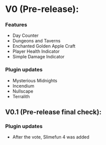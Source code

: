 # V0 (Pre-release):
### Features
- Day Counter
- Dungeons and Taverns
- Enchanted Golden Apple Craft
- Player Health Indicator
- Simple Damage Indicator
### Plugin updates
- Mysterious Midnights
- Incendium
- Nullscape
- Terralith
## V0.1 (Pre-release final check):
### Plugin updates
- After the vote, Slimefun 4 was added
